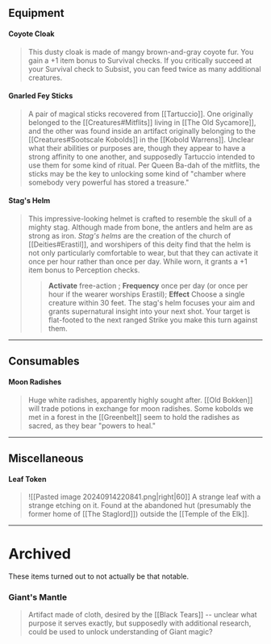 ## **Equipment**
#### Coyote Cloak
>This dusty cloak is made of mangy brown-and-gray coyote fur. You gain a +1 item bonus to Survival checks. If you critically succeed at your Survival check to Subsist, you can feed twice as many additional creatures.

#### Gnarled Fey Sticks
>A pair of magical sticks recovered from [[Tartuccio]]. One originally belonged to the [[Creatures#Mitflits]] living in [[The Old Sycamore]], and the other was found inside an artifact originally belonging to the [[Creatures#Sootscale Kobolds]] in the [[Kobold Warrens]]. Unclear what their abilities or purposes are, though they appear to have a strong affinity to one another, and supposedly Tartuccio intended to use them for some kind of ritual. Per Queen Ba-dah of the mitflits, the sticks may be the key to unlocking some kind of "chamber where somebody very powerful has stored a treasure."

#### Stag's Helm
>This impressive-looking helmet is crafted to resemble the skull of a mighty stag. Although made from bone, the antlers and helm are as strong as iron. *Stag's helms* are the creation of the church of [[Deities#Erastil]], and worshipers of this deity find that the helm is not only particularly comfortable to wear, but that they can activate it once per hour rather than once per day. While worn, it grants a +1 item bonus to Perception checks.  
> >**Activate** free-action ; **Frequency** once per day (or once per hour if the wearer worships Erastil); **Effect** Choose a single creature within 30 feet. The stag's helm focuses your aim and grants supernatural insight into your next shot. Your target is flat-footed to the next ranged Strike you make this turn against them.

---

## **Consumables**
#### Moon Radishes
>Huge white radishes, apparently highly sought after. [[Old Bokken]] will trade potions in exchange for moon radishes. Some kobolds we met in a forest in the [[Greenbelt]] seem to hold the radishes as sacred, as they bear "powers to heal."

---

## **Miscellaneous**
#### Leaf Token
>![[Pasted image 20240914220841.png|right|60]] A strange leaf with a strange etching on it. Found at the abandoned hut (presumably the former home of [[The Staglord]]) outside the [[Temple of the Elk]].

---
# Archived
These items turned out to not actually be that notable.

### Giant's Mantle
>Artifact made of cloth, desired by the [[Black Tears]] -- unclear what purpose it serves exactly, but supposedly with additional research, could be used to unlock understanding of Giant magic?

